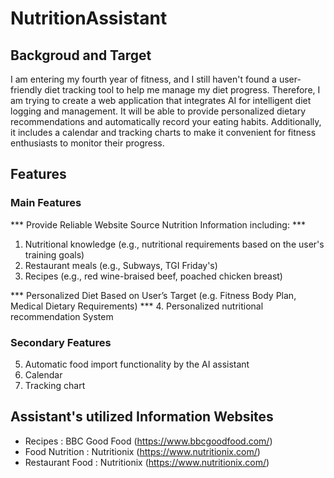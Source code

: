 # NutritionAssistant
## Backgroud and Target
I am entering my fourth year of fitness, and I still haven't found a user-friendly diet tracking tool to help me manage my diet progress. Therefore, I am trying to create a web application that integrates AI for intelligent diet logging and management. It will be able to provide personalized dietary recommendations and automatically record your eating habits. Additionally, it includes a calendar and tracking charts to make it convenient for fitness enthusiasts to monitor their progress.

## Features
### Main Features

*** Provide Reliable Website Source Nutrition Information including: ***
1. Nutritional knowledge (e.g., nutritional requirements based on the user's training goals)
2. Restaurant meals (e.g., Subways, TGI Friday's)
3. Recipes (e.g., red wine-braised beef, poached chicken breast)

*** Personalized Diet Based on User’s Target (e.g. Fitness Body Plan, Medical Dietary Requirements) ***
4. Personalized nutritional recommendation System
### Secondary Features
5. Automatic food import functionality by the AI assistant
6. Calendar
7. Tracking chart

## Assistant's utilized Information Websites 
* Recipes : BBC Good Food (https://www.bbcgoodfood.com/)
* Food Nutrition : Nutritionix (https://www.nutritionix.com/)
* Restaurant Food : Nutritionix (https://www.nutritionix.com/)